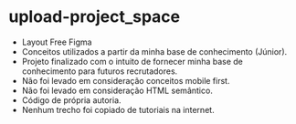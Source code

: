 # upload-project_space
- Layout Free Figma 
- Conceitos utilizados a partir da minha base de conhecimento (Júnior).
- Projeto finalizado com o intuito de fornecer minha base de conhecimento para futuros recrutadores.
- Não foi levado em consideração conceitos mobile first.
- Não foi levado em consideração HTML semântico.
- Código de própria autoria.
- Nenhum trecho foi copiado de tutoriais na internet.

